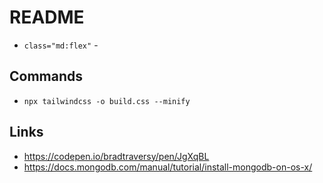 # README

* `class="md:flex"` - 

## Commands
* `npx tailwindcss -o build.css --minify`


## Links
* https://codepen.io/bradtraversy/pen/JgXqBL
* https://docs.mongodb.com/manual/tutorial/install-mongodb-on-os-x/

